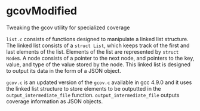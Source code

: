 gcovModified
============

Tweaking the gcov utility for specialized coverage

`list.c` consists of functions designed to manipulate
a linked list structure. The linked list consists of a
`struct List`, which keeps track of the first and last
elements of the list. Elements of the list are represented
by `struct Node`s. A node consists of a pointer to the next
node, and pointers to the key, value, and type of the value
stored by the node. This linked list is designed to output
its data in the form of a JSON object. 

`gcov.c` is an updated version of the `gcov.c` available in
gcc 4.9.0 and it uses the linked list structure to store
elements to be outputted in the `output_intermediate_file`
function. `output_intermediate_file` outputs coverage 
information as JSON objects.
